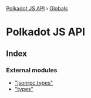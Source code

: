 [Polkadot JS API](README.md) › [Globals](globals.md)

# Polkadot JS API

## Index

### External modules

* ["jsonrpc.types"](modules/_jsonrpc_types_.md)
* ["types"](modules/_types_.md)
